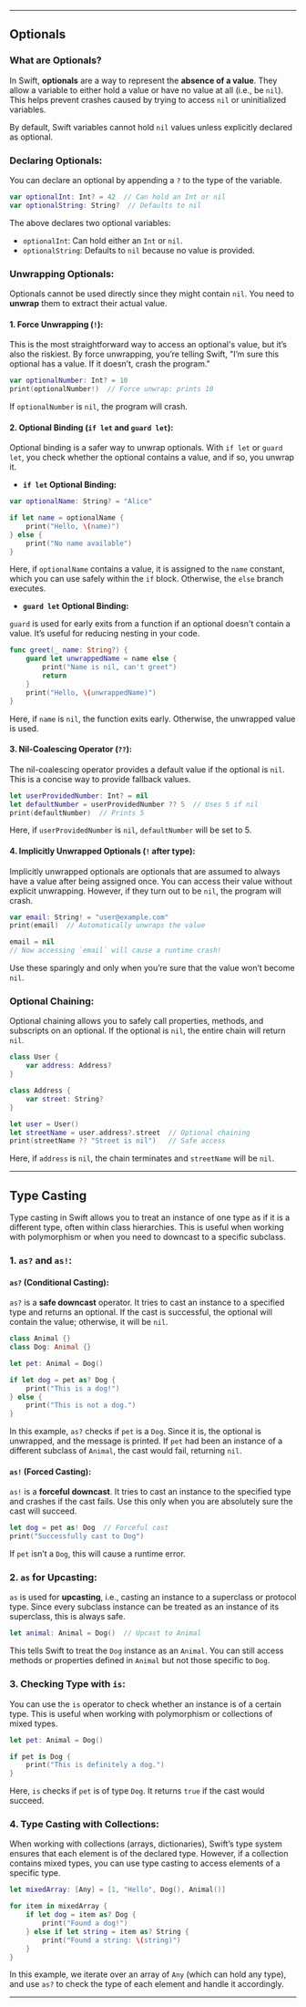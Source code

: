 
---

## **Optionals**

### **What are Optionals?**
In Swift, **optionals** are a way to represent the **absence of a value**. They allow a variable to either hold a value or have no value at all (i.e., be `nil`). This helps prevent crashes caused by trying to access `nil` or uninitialized variables. 

By default, Swift variables cannot hold `nil` values unless explicitly declared as optional.

### **Declaring Optionals:**
You can declare an optional by appending a `?` to the type of the variable.

```swift
var optionalInt: Int? = 42  // Can hold an Int or nil
var optionalString: String?  // Defaults to nil
```

The above declares two optional variables:
- `optionalInt`: Can hold either an `Int` or `nil`.
- `optionalString`: Defaults to `nil` because no value is provided.

### **Unwrapping Optionals:**

Optionals cannot be used directly since they might contain `nil`. You need to **unwrap** them to extract their actual value.

#### **1. Force Unwrapping (`!`):**

This is the most straightforward way to access an optional's value, but it’s also the riskiest. By force unwrapping, you’re telling Swift, "I’m sure this optional has a value. If it doesn’t, crash the program."

```swift
var optionalNumber: Int? = 10
print(optionalNumber!)  // Force unwrap: prints 10
```

If `optionalNumber` is `nil`, the program will crash.

#### **2. Optional Binding (`if let` and `guard let`):**

Optional binding is a safer way to unwrap optionals. With `if let` or `guard let`, you check whether the optional contains a value, and if so, you unwrap it.

- **`if let` Optional Binding:**

```swift
var optionalName: String? = "Alice"

if let name = optionalName {
    print("Hello, \(name)")
} else {
    print("No name available")
}
```

Here, if `optionalName` contains a value, it is assigned to the `name` constant, which you can use safely within the `if` block. Otherwise, the `else` branch executes.

- **`guard let` Optional Binding:**

`guard` is used for early exits from a function if an optional doesn't contain a value. It’s useful for reducing nesting in your code.

```swift
func greet(_ name: String?) {
    guard let unwrappedName = name else {
        print("Name is nil, can't greet")
        return
    }
    print("Hello, \(unwrappedName)")
}
```

Here, if `name` is `nil`, the function exits early. Otherwise, the unwrapped value is used.

#### **3. Nil-Coalescing Operator (`??`):**

The nil-coalescing operator provides a default value if the optional is `nil`. This is a concise way to provide fallback values.

```swift
let userProvidedNumber: Int? = nil
let defaultNumber = userProvidedNumber ?? 5  // Uses 5 if nil
print(defaultNumber)  // Prints 5
```

Here, if `userProvidedNumber` is `nil`, `defaultNumber` will be set to 5.

#### **4. Implicitly Unwrapped Optionals (`!` after type):**

Implicitly unwrapped optionals are optionals that are assumed to always have a value after being assigned once. You can access their value without explicit unwrapping. However, if they turn out to be `nil`, the program will crash.

```swift
var email: String! = "user@example.com"
print(email)  // Automatically unwraps the value

email = nil
// Now accessing `email` will cause a runtime crash!
```

Use these sparingly and only when you’re sure that the value won’t become `nil`.

### **Optional Chaining:**

Optional chaining allows you to safely call properties, methods, and subscripts on an optional. If the optional is `nil`, the entire chain will return `nil`.

```swift
class User {
    var address: Address?
}

class Address {
    var street: String?
}

let user = User()
let streetName = user.address?.street  // Optional chaining
print(streetName ?? "Street is nil")   // Safe access
```

Here, if `address` is `nil`, the chain terminates and `streetName` will be `nil`.

---

## **Type Casting**

Type casting in Swift allows you to treat an instance of one type as if it is a different type, often within class hierarchies. This is useful when working with polymorphism or when you need to downcast to a specific subclass.

### **1. `as?` and `as!`:**

#### **`as?` (Conditional Casting):**

`as?` is a **safe downcast** operator. It tries to cast an instance to a specified type and returns an optional. If the cast is successful, the optional will contain the value; otherwise, it will be `nil`.

```swift
class Animal {}
class Dog: Animal {}

let pet: Animal = Dog()

if let dog = pet as? Dog {
    print("This is a dog!")
} else {
    print("This is not a dog.")
}
```

In this example, `as?` checks if `pet` is a `Dog`. Since it is, the optional is unwrapped, and the message is printed. If `pet` had been an instance of a different subclass of `Animal`, the cast would fail, returning `nil`.

#### **`as!` (Forced Casting):**

`as!` is a **forceful downcast**. It tries to cast an instance to the specified type and crashes if the cast fails. Use this only when you are absolutely sure the cast will succeed.

```swift
let dog = pet as! Dog  // Forceful cast
print("Successfully cast to Dog")
```

If `pet` isn’t a `Dog`, this will cause a runtime error.

### **2. `as` for Upcasting:**

`as` is used for **upcasting**, i.e., casting an instance to a superclass or protocol type. Since every subclass instance can be treated as an instance of its superclass, this is always safe.

```swift
let animal: Animal = Dog()  // Upcast to Animal
```

This tells Swift to treat the `Dog` instance as an `Animal`. You can still access methods or properties defined in `Animal` but not those specific to `Dog`.

### **3. Checking Type with `is`:**

You can use the `is` operator to check whether an instance is of a certain type. This is useful when working with polymorphism or collections of mixed types.

```swift
let pet: Animal = Dog()

if pet is Dog {
    print("This is definitely a dog.")
}
```

Here, `is` checks if `pet` is of type `Dog`. It returns `true` if the cast would succeed.

### **4. Type Casting with Collections:**

When working with collections (arrays, dictionaries), Swift’s type system ensures that each element is of the declared type. However, if a collection contains mixed types, you can use type casting to access elements of a specific type.

```swift
let mixedArray: [Any] = [1, "Hello", Dog(), Animal()]

for item in mixedArray {
    if let dog = item as? Dog {
        print("Found a dog!")
    } else if let string = item as? String {
        print("Found a string: \(string)")
    }
}
```

In this example, we iterate over an array of `Any` (which can hold any type), and use `as?` to check the type of each element and handle it accordingly.

---

